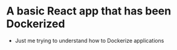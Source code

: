 # A basic React app that has been Dockerized

- Just me trying to understand how to Dockerize applications

